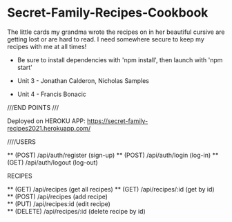 # Secret-Family-Recipes-Cookbook
The little cards my grandma wrote the recipes on in her beautiful cursive are getting lost or are hard to read. I need somewhere secure to keep my recipes with me at all times!

* Be sure to install dependencies with 'npm install', then launch with 'npm start'

* Unit 3 - Jonathan Calderon, Nicholas Samples
* Unit 4 - Francis Bonacic




///END POINTS /// 

Deployed on HEROKU APP: https://secret-family-recipes2021.herokuapp.com/

////USERS

**   (POST) /api/auth/register (sign-up)
**   (POST) /api/auth/login    (log-in)
**   (GET) /api/auth/logout   (log-out)

RECIPES

**   (GET) /api/recipes (get all recipes)
**   (GET) /api/recipes/:id (get by id)  
**   (POST) /api/recipes (add recipe)  
**   (PUT) /api/recipes:id (edit recipe)  
**   (DELETE) /api/recipes/:id (delete recipe by id)

